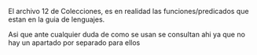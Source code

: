 El archivo 12 de Colecciones, es en realidad las funciones/predicados que estan en la guia de lenguajes.

Asi que ante cualquier duda de como se usan se consultan ahi ya que no hay un apartado por separado para ellos